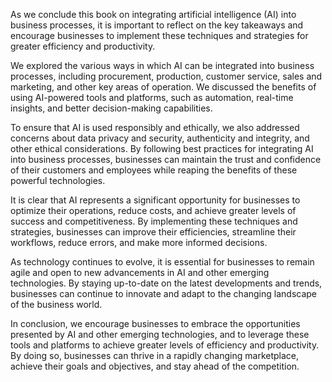 
As we conclude this book on integrating artificial intelligence (AI) into business processes, it is important to reflect on the key takeaways and encourage businesses to implement these techniques and strategies for greater efficiency and productivity.

We explored the various ways in which AI can be integrated into business processes, including procurement, production, customer service, sales and marketing, and other key areas of operation. We discussed the benefits of using AI-powered tools and platforms, such as automation, real-time insights, and better decision-making capabilities.

To ensure that AI is used responsibly and ethically, we also addressed concerns about data privacy and security, authenticity and integrity, and other ethical considerations. By following best practices for integrating AI into business processes, businesses can maintain the trust and confidence of their customers and employees while reaping the benefits of these powerful technologies.

It is clear that AI represents a significant opportunity for businesses to optimize their operations, reduce costs, and achieve greater levels of success and competitiveness. By implementing these techniques and strategies, businesses can improve their efficiencies, streamline their workflows, reduce errors, and make more informed decisions.

As technology continues to evolve, it is essential for businesses to remain agile and open to new advancements in AI and other emerging technologies. By staying up-to-date on the latest developments and trends, businesses can continue to innovate and adapt to the changing landscape of the business world.

In conclusion, we encourage businesses to embrace the opportunities presented by AI and other emerging technologies, and to leverage these tools and platforms to achieve greater levels of efficiency and productivity. By doing so, businesses can thrive in a rapidly changing marketplace, achieve their goals and objectives, and stay ahead of the competition.
